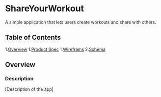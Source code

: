 # ShareYourWorkout
A simple application that lets users create workouts and share with others.

## Table of Contents
1.[Overview](#Overview)
1.[Product Spec](#Product-Spec)
1.[Wireframs](#Wireframes)
2.[Schema](#Schema)

## Overview
### Description
[Description of the app]

